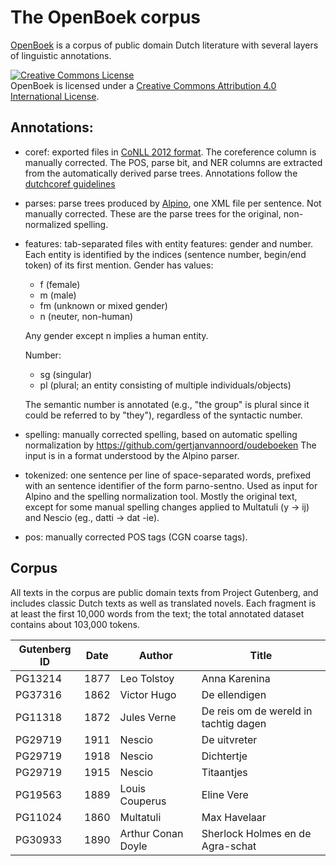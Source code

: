 # The OpenBoek corpus

[OpenBoek](http://andreasvc.github.io/openboek/) is a corpus of public domain Dutch literature
with several layers of linguistic annotations.

<a rel="license" href="http://creativecommons.org/licenses/by/4.0/"><img alt="Creative Commons License" style="border-width:0" src="https://i.creativecommons.org/l/by/4.0/88x31.png" /></a><br />
<span xmlns:dct="http://purl.org/dc/terms/" href="http://purl.org/dc/dcmitype/Dataset" property="dct:title" rel="dct:type">OpenBoek</span> is licensed under a
<a rel="license" href="http://creativecommons.org/licenses/by/4.0/">Creative Commons Attribution 4.0 International License</a>.

## Annotations:

- coref: exported files in [CoNLL 2012 format](http://conll.cemantix.org/2012/data.html).
  The coreference column is manually corrected. The POS, parse bit, and NER
  columns are extracted from the automatically derived parse trees.
  Annotations follow the [dutchcoref guidelines](https://github.com/andreasvc/dutchcoref/)
- parses: parse trees produced by [Alpino](http://www.let.rug.nl/vannoord/alp/Alpino/),
  one XML file per sentence. Not manually corrected. These are the parse trees for the
  original, non-normalized spelling.
- features: tab-separated files with entity features: gender and number.
  Each entity is identified by the indices (sentence number, begin/end token)
  of its first mention.
  Gender has values:
  - f (female)
  - m (male)
  - fm (unknown or mixed gender)
  - n (neuter, non-human)

  Any gender except n implies a human entity.

  Number:
  - sg (singular)
  - pl (plural; an entity consisting of multiple individuals/objects)

  The semantic number is annotated (e.g., "the group" is plural since it could be
  referred to by "they"), regardless of the syntactic number.
- spelling: manually corrected spelling, based on automatic spelling normalization by
  https://github.com/gertjanvannoord/oudeboeken
  The input is in a format understood by the Alpino parser.
- tokenized: one sentence per line of space-separated words, prefixed with an
  sentence identifier of the form parno-sentno. Used as input for Alpino and
  the spelling normalization tool. Mostly the original text, except for some
  manual spelling changes applied to Multatuli (y -> ij) and Nescio (eg., datti -> dat -ie).
- pos: manually corrected POS tags (CGN coarse tags).

## Corpus

All texts in the corpus are public domain texts from Project Gutenberg, and
includes classic Dutch texts as well as translated novels. Each fragment is at
least the first 10,000 words from the text; the total annotated dataset
contains about 103,000 tokens.

|Gutenberg ID|Date|Author|Title|
|---|---|---|---|
| PG13214 | 1877 | Leo Tolstoy        | Anna Karenina                          |
| PG37316 | 1862 | Victor Hugo        | De ellendigen                          |
| PG11318 | 1872 | Jules Verne        | De reis om de wereld in tachtig dagen  |
| PG29719 | 1911 | Nescio             | De uitvreter                           |
| PG29719 | 1918 | Nescio             | Dichtertje                             |
| PG29719 | 1915 | Nescio             | Titaantjes                             |
| PG19563 | 1889 | Louis Couperus     | Eline Vere                             |
| PG11024 | 1860 | Multatuli          | Max Havelaar                           |
| PG30933 | 1890 | Arthur Conan Doyle | Sherlock Holmes en de Agra-schat       |

